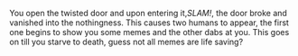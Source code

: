 You open the twisted door and upon entering it,*SLAM!*, the door broke and vanished into the nothingness. This causes two humans to appear, the first one begins to show you some memes and the other dabs at you. This goes on till you starve to death, guess not all memes are life saving?